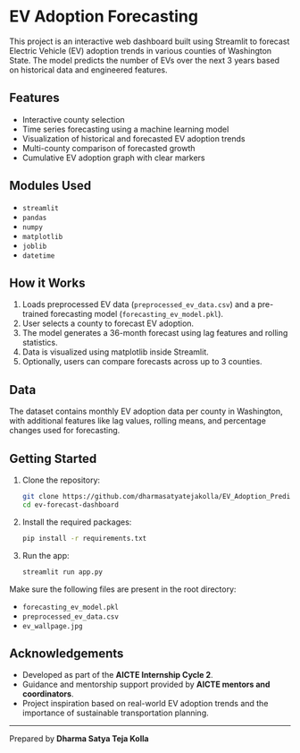 
# EV Adoption Forecasting

This project is an interactive web dashboard built using Streamlit to forecast Electric Vehicle (EV) adoption trends in various counties of Washington State. The model predicts the number of EVs over the next 3 years based on historical data and engineered features.

## Features

- Interactive county selection
- Time series forecasting using a machine learning model
- Visualization of historical and forecasted EV adoption trends
- Multi-county comparison of forecasted growth
- Cumulative EV adoption graph with clear markers

## Modules Used

- `streamlit`
- `pandas`
- `numpy`
- `matplotlib`
- `joblib`
- `datetime`

## How it Works

1. Loads preprocessed EV data (`preprocessed_ev_data.csv`) and a pre-trained forecasting model (`forecasting_ev_model.pkl`).
2. User selects a county to forecast EV adoption.
3. The model generates a 36-month forecast using lag features and rolling statistics.
4. Data is visualized using matplotlib inside Streamlit.
5. Optionally, users can compare forecasts across up to 3 counties.

## Data

The dataset contains monthly EV adoption data per county in Washington, with additional features like lag values, rolling means, and percentage changes used for forecasting.

## Getting Started

1. Clone the repository:
    ```bash
    git clone https://github.com/dharmasatyatejakolla/EV_Adoption_Prediction.git
    cd ev-forecast-dashboard
    ```

2. Install the required packages:
    ```bash
    pip install -r requirements.txt
    ```

3. Run the app:
    ```bash
    streamlit run app.py
    ```

Make sure the following files are present in the root directory:
- `forecasting_ev_model.pkl`
- `preprocessed_ev_data.csv`
- `ev_wallpage.jpg`

## Acknowledgements

- Developed as part of the **AICTE Internship Cycle 2**.
- Guidance and mentorship support provided by **AICTE mentors and coordinators**.
- Project inspiration based on real-world EV adoption trends and the importance of sustainable transportation planning.

---

Prepared by **Dharma Satya Teja Kolla**
